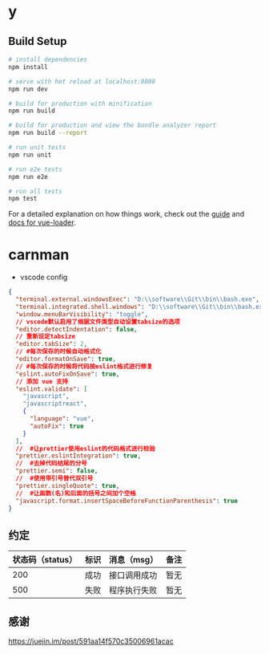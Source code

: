 # y

## Build Setup

```bash
# install dependencies
npm install

# serve with hot reload at localhost:8080
npm run dev

# build for production with minification
npm run build

# build for production and view the bundle analyzer report
npm run build --report

# run unit tests
npm run unit

# run e2e tests
npm run e2e

# run all tests
npm test
```

For a detailed explanation on how things work, check out the [guide](http://vuejs-templates.github.io/webpack/) and [docs for vue-loader](http://vuejs.github.io/vue-loader).

# carnman

- vscode config

```json
{
  "terminal.external.windowsExec": "D:\\software\\Git\\bin\\bash.exe",
  "terminal.integrated.shell.windows": "D:\\software\\Git\\bin\\bash.exe",
  "window.menuBarVisibility": "toggle",
  // vscode默认启用了根据文件类型自动设置tabsize的选项
  "editor.detectIndentation": false,
  // 重新设定tabsize
  "editor.tabSize": 2,
  // #每次保存的时候自动格式化
  "editor.formatOnSave": true,
  // #每次保存的时候将代码按eslint格式进行修复
  "eslint.autoFixOnSave": true,
  // 添加 vue 支持
  "eslint.validate": [
    "javascript",
    "javascriptreact",
    {
      "language": "vue",
      "autoFix": true
    }
  ],
  //  #让prettier使用eslint的代码格式进行校验
  "prettier.eslintIntegration": true,
  //  #去掉代码结尾的分号
  "prettier.semi": false,
  //  #使用带引号替代双引号
  "prettier.singleQuote": true,
  //  #让函数(名)和后面的括号之间加个空格
  "javascript.format.insertSpaceBeforeFunctionParenthesis": true
}
```

## 约定

| 状态码（status） | 标识 | 消息（msg）  | 备注 |
| ---------------- | ---- | ------------ | ---- |
| 200              | 成功 | 接口调用成功 | 暂无 |
| 500              | 失败 | 程序执行失败 | 暂无 |

## 感谢

https://juejin.im/post/591aa14f570c35006961acac
